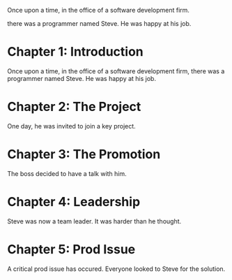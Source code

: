 Once upon a time, in the office of a software development firm.

there was a programmer named Steve.
He was happy at his job.

# Chapter 1: Introduction
Once upon a time, in the office of a software development firm, there was a programmer named Steve. He was happy at his job.
# Chapter 2: The Project
One day, he was invited to join a key project.
# Chapter 3: The Promotion
The boss decided to have a talk with him.
# Chapter 4: Leadership
Steve was now a team leader. It was harder than he thought.
# Chapter 5: Prod Issue
A critical prod issue has occured. Everyone looked to Steve for the solution.

